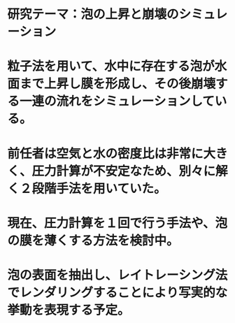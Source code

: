 # 研究テーマ：泡の上昇と崩壊のシミュレーション
# 粒子法を用いて、水中に存在する泡が水面まで上昇し膜を形成し、その後崩壊する一連の流れをシミュレーションしている。
# 前任者は空気と水の密度比は非常に大きく、圧力計算が不安定なため、別々に解く２段階手法を用いていた。
# 現在、圧力計算を１回で行う手法や、泡の膜を薄くする方法を検討中。
# 泡の表面を抽出し、レイトレーシング法でレンダリングすることにより写実的な挙動を表現する予定。
